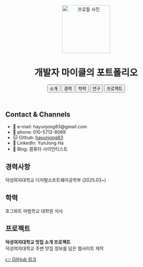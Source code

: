 <!DOCTYPE html>
<html lang="ko">
<head>
  <meta charset="UTF-8">
  <title>개발자 마이클의 포트폴리오</title>
  <link rel="stylesheet" href="style.css">
</head>
<body>
  <header>
    <img src="images/profile.jpg" alt="프로필 사진" width="150">
    <h1>개발자 마이클의 포트폴리오</h1>
    <nav>
      <button>소개</button>
      <button>경력</button>
      <button>학력</button>
      <button>연구</button>
      <button>프로젝트</button>
    </nav>
  </header>

  <section id="contact">
    <h2>Contact & Channels</h2>
    <ul>
      <li>📧 e-mail: hayunjong83@gmail.com</li>
      <li>📱 phone: 010-5712-8089</li>
      <li>🐱 Github: <a href="https://github.com/hayunjong83">hayunjong83</a></li>
      <li>💼 LinkedIn: YunJong Ha</li>
      <li>📝 Blog: 콤퓨타 사이언티스트</li>
    </ul>
  </section>

  <section id="career">
    <h2>경력사항</h2>
    <p>덕성여자대학교 디지털소프트웨어공학부 (2025.03~)</p>
  </section>

  <section id="education">
    <h2>학력</h2>
    <p>호그와트 마법학교 대학원 석사</p>
  </section>

  <section id="project">
    <h2>프로젝트</h2>
    <p><strong>덕성여자대학교 맛집 소개 프로젝트</strong><br>
      덕성여자대학교 주변 맛집 정보를 담은 웹사이트 제작</p>
    <a href="https://github.com/hayunjong2025/duksung_diner" target="_blank">
      👉 GitHub 링크
    </a>
  </section>
</body>
</html>

